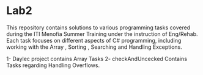 # Lab2
This repository contains solutions to various programming tasks covered during the ITI Menofia Summer Training under the instruction of Eng/Rehab. Each task focuses on different aspects of C# programming, including working with the Array , Sorting , Searching and Handling Exceptions.

1- Daylec project contains Array Tasks
2- checkAndUncecked Contains Tasks regarding Handling Overflows.


